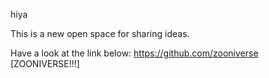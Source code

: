 hiya

This is a new open space for sharing ideas.

Have a look at the link below:
https://github.com/zooniverse
[ZOONIVERSE!!!]

